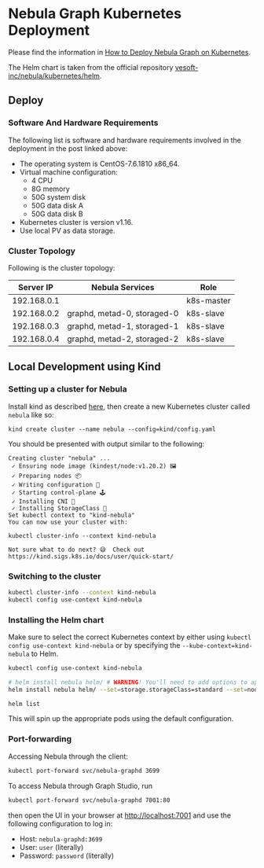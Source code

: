 # Nebula Graph Kubernetes Deployment

Please find the information in [How to Deploy Nebula Graph on Kubernetes](https://nebula-graph.io/posts/how-to-deploy-nebula-graph-in-kubernetes/).

The Helm chart is taken from the official repository [vesoft-inc/nebula/kubernetes/helm](https://github.com/vesoft-inc/nebula/tree/master/kubernetes/helm).

## Deploy

### Software And Hardware Requirements

The following list is software and hardware requirements involved in the deployment in the post
linked above:

- The operating system is CentOS-7.6.1810 x86_64.
- Virtual machine configuration:
  - 4 CPU
  - 8G memory
  - 50G system disk
  - 50G data disk A
  - 50G data disk B
- Kubernetes cluster is version v1.16.
- Use local PV as data storage.

### Cluster Topology

Following is the cluster topology:


| Server IP   | Nebula Services             | Role       |
|-------------|-----------------------------|------------|
| 192.168.0.1 |                             | k8s-master |
| 192.168.0.2 | graphd, metad-0, storaged-0 | k8s-slave  |
| 192.168.0.3 | graphd, metad-1, storaged-1 | k8s-slave  |
| 192.168.0.4 | graphd, metad-2, storaged-2 | k8s-slave  |

## Local Development using Kind

### Setting up a cluster for Nebula

Install kind as described [here](https://kind.sigs.k8s.io/docs/user/quick-start/), then create
a new Kubernetes cluster called `nebula` like so:

```
kind create cluster --name nebula --config=kind/config.yaml
```

You should be presented with output similar to the following:

```
Creating cluster "nebula" ...
 ✓ Ensuring node image (kindest/node:v1.20.2) 🖼
 ✓ Preparing nodes 📦
 ✓ Writing configuration 📜
 ✓ Starting control-plane 🕹️
 ✓ Installing CNI 🔌
 ✓ Installing StorageClass 💾
Set kubectl context to "kind-nebula"
You can now use your cluster with:

kubectl cluster-info --context kind-nebula

Not sure what to do next? 😅  Check out https://kind.sigs.k8s.io/docs/user/quick-start/
```

### Switching to the cluster

```bash
kubectl cluster-info --context kind-nebula
kubectl config use-context kind-nebula
```

### Installing the Helm chart

Make sure to select the correct Kubernetes context by either using `kubectl config use-context kind-nebula` or by specifying the `--kube-context=kind-nebula` to Helm.


```bash
kubectl config use-context kind-nebula

# helm install nebula helm/ # WARNING! You'll need to add options to apply your configuration!
helm install nebula helm/ --set=storage.storageClass=standard --set=nodeSelector=null --dry-run

helm list
```

This will spin up the appropriate pods using the default configuration.

### Port-forwarding

Accessing Nebula through the client:

```bash
kubectl port-forward svc/nebula-graphd 3699
```

To access Nebula through Graph Studio, run

```bash
kubectl port-forward svc/nebula-graphd 7001:80
```

then open the UI in your browser at [http://localhost:7001](http://localhost:7001/?lang=EN_US) 
and use the following configuration to log in:

- Host: `nebula-graphd:3699`
- User: `user` (literally)
- Password: `password` (literally)
